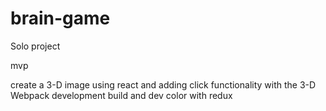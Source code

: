 # brain-game
Solo project

mvp 

create a 3-D image using react and adding click functionality with the 3-D
Webpack development build and dev 
color with redux